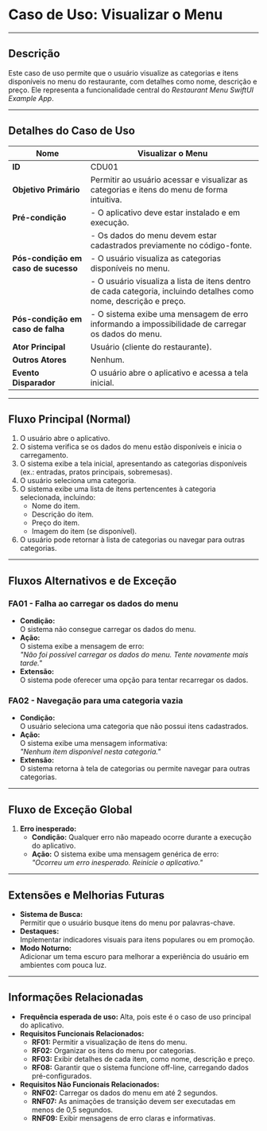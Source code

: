 # **Caso de Uso: Visualizar o Menu**

---

## **Descrição**
Este caso de uso permite que o usuário visualize as categorias e itens disponíveis no menu do restaurante, com detalhes como nome, descrição e preço. Ele representa a funcionalidade central do *Restaurant Menu SwiftUI Example App*.

---

## **Detalhes do Caso de Uso**

| **Nome**                             | Visualizar o Menu                                                                                   |
|--------------------------------------|-----------------------------------------------------------------------------------------------------|
| **ID**                               | CDU01                                                                                              |
| **Objetivo Primário**                | Permitir ao usuário acessar e visualizar as categorias e itens do menu de forma intuitiva.         |
| **Pré-condição**                     | - O aplicativo deve estar instalado e em execução.                                                 |
|                                      | - Os dados do menu devem estar cadastrados previamente no código-fonte.                            |
| **Pós-condição em caso de sucesso**  | - O usuário visualiza as categorias disponíveis no menu.                                            |
|                                      | - O usuário visualiza a lista de itens dentro de cada categoria, incluindo detalhes como nome, descrição e preço. |
| **Pós-condição em caso de falha**    | - O sistema exibe uma mensagem de erro informando a impossibilidade de carregar os dados do menu.  |
| **Ator Principal**                   | Usuário (cliente do restaurante).                                                                  |
| **Outros Atores**                    | Nenhum.                                                                                            |
| **Evento Disparador**                | O usuário abre o aplicativo e acessa a tela inicial.                                               |

---

## **Fluxo Principal (Normal)**

1. O usuário abre o aplicativo.  
2. O sistema verifica se os dados do menu estão disponíveis e inicia o carregamento.  
3. O sistema exibe a tela inicial, apresentando as categorias disponíveis (ex.: entradas, pratos principais, sobremesas).  
4. O usuário seleciona uma categoria.  
5. O sistema exibe uma lista de itens pertencentes à categoria selecionada, incluindo:  
   - Nome do item.  
   - Descrição do item.  
   - Preço do item.  
   - Imagem do item (se disponível).  
6. O usuário pode retornar à lista de categorias ou navegar para outras categorias.  

---

## **Fluxos Alternativos e de Exceção**

### **FA01 - Falha ao carregar os dados do menu**  
- **Condição:**  
  O sistema não consegue carregar os dados do menu.  
- **Ação:**  
  O sistema exibe a mensagem de erro:  
  _"Não foi possível carregar os dados do menu. Tente novamente mais tarde."_  
- **Extensão:**  
  O sistema pode oferecer uma opção para tentar recarregar os dados.

### **FA02 - Navegação para uma categoria vazia**  
- **Condição:**  
  O usuário seleciona uma categoria que não possui itens cadastrados.  
- **Ação:**  
  O sistema exibe uma mensagem informativa:  
  _"Nenhum item disponível nesta categoria."_  
- **Extensão:**  
  O sistema retorna à tela de categorias ou permite navegar para outras categorias.  

---

## **Fluxo de Exceção Global**

1. **Erro inesperado:**  
   - **Condição:** Qualquer erro não mapeado ocorre durante a execução do aplicativo.  
   - **Ação:** O sistema exibe uma mensagem genérica de erro:  
     _"Ocorreu um erro inesperado. Reinicie o aplicativo."_  

---

## **Extensões e Melhorias Futuras**

- **Sistema de Busca:**  
  Permitir que o usuário busque itens do menu por palavras-chave.  
- **Destaques:**  
  Implementar indicadores visuais para itens populares ou em promoção.  
- **Modo Noturno:**  
  Adicionar um tema escuro para melhorar a experiência do usuário em ambientes com pouca luz.  

---

## **Informações Relacionadas**

- **Frequência esperada de uso:** Alta, pois este é o caso de uso principal do aplicativo.  
- **Requisitos Funcionais Relacionados:**  
  - **RF01:** Permitir a visualização de itens do menu.  
  - **RF02:** Organizar os itens do menu por categorias.  
  - **RF03:** Exibir detalhes de cada item, como nome, descrição e preço.  
  - **RF08:** Garantir que o sistema funcione off-line, carregando dados pré-configurados.  
- **Requisitos Não Funcionais Relacionados:**  
  - **RNF02:** Carregar os dados do menu em até 2 segundos.  
  - **RNF07:** As animações de transição devem ser executadas em menos de 0,5 segundos.  
  - **RNF09:** Exibir mensagens de erro claras e informativas.  
